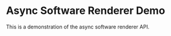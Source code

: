 <!-- Copyright © SixtyFPS GmbH <info@slint.dev> ; SPDX-License-Identifier: MIT -->
# Async Software Renderer Demo

This is a demonstration of the async software renderer API.
